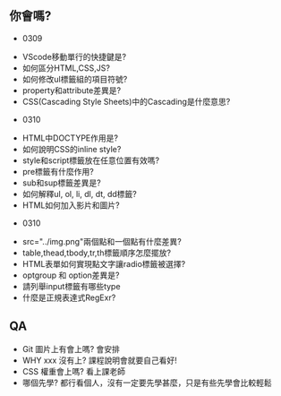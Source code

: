 ## 你會嗎?

+ 0309
- VScode移動單行的快捷鍵是?
- 如何區分HTML,CSS,JS?
- 如何修改ul標籤組的項目符號?
- property和attribute差異是?
- CSS(Cascading Style Sheets)中的Cascading是什麼意思?

+ 0310
- HTML中DOCTYPE作用是?
- 如何說明CSS的inline style?
- style和script標籤放在任意位置有效嗎?
- pre標籤有什麼作用?
- sub和sup標籤差異是?
- 如何解釋ul, ol, li, dl, dt, dd標籤?
- HTML如何加入影片和圖片?

+ 0310
- src="../img.png"兩個點和一個點有什麼差異?
- table,thead,tbody,tr,th標籤順序怎麼擺放?
- HTML表單如何實現點文字讓radio標籤被選擇?
- optgroup 和 option差異是?
- 請列舉input標籤有哪些type
- 什麼是正規表達式RegExr?

## QA

- Git 圖片上有會上嗎? 會安排
- WHY xxx 沒有上? 課程說明會就要自己看好!
- CSS 權重會上嗎? 看上課老師
- 哪個先學? 都行看個人，沒有一定要先學甚麼，只是有些先學會比較輕鬆
